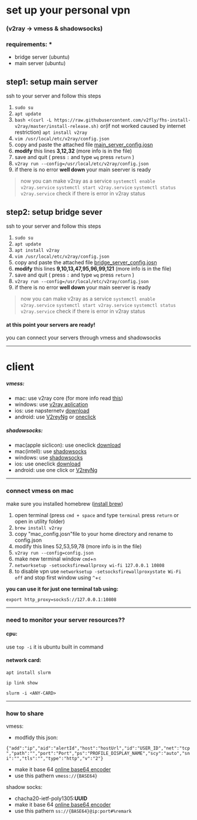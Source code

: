 # set up your personal vpn 
### (v2ray -> vmess & shadowsocks)


### requirements: *

- bridge server (ubuntu)
- main server (ubuntu)

## step1: setup main server
ssh to your server and follow this steps
1. ```sudo su```
2. ``` apt update ```
3. ```bash <(curl -L https://raw.githubusercontent.com/v2fly/fhs-install-v2ray/master/install-release.sh)``` or(if not worked caused by internet restriction) ```apt install v2ray ```  
4. ```vim /usr/local/etc/v2ray/config.json```
5. copy and paste the attached file [main_server_config.josn](/configs/main_server_config.json) 
6. **modify** this lines **3,12,32** (more info is in the file)
7. save and quit  ( press `:` and type `wq` press `return` )
8. ```v2ray run --config=/usr/local/etc/v2ray/config.json```
9. if there is no error **well down** your main seerver is ready
>now you can make v2ray as a service 
>  ```systemctl enable v2ray.service```
>  ```systemctl start v2ray.service```
>  ```systemctl status v2ray.service```
> check if there is error in v2ray status

## step2: setup bridge sever
ssh to your server and follow this steps
1. ```sudo su```
2. ``` apt update ```
3. ```apt install v2ray ```
4. ```vim /usr/local/etc/v2ray/config.json```
5. copy and paste the attached file [bridge_server_config.josn](/configs/bridge_server_config.json)
6. **modify** this lines **9,10,13,47,95,96,99,121** (more info is in the file)
7. save and quit  ( press `:` and type `wq` press `return` )
8. ```v2ray run --config=/usr/local/etc/v2ray/config.json```
9. if there is no error **well down** your main seerver is ready
>now you can make v2ray as a service 
>  ```systemctl enable v2ray.service```
>  ```systemctl start v2ray.service```
>  ```systemctl status v2ray.service```
> check if there is error in v2ray status

#### at this point your servers are ready! 
you can connect your servers through vmess and shadowsocks

<hr>

# client
##### vmess:
- mac: use v2ray core  (for more info read [this](#connect-vmess-on-mac))
- windows: use [v2ray aplication](/client/windows/v2rayN-Core.zip)
- ios: use napsternetv [download](https://apps.apple.com/app/id1629465476)
- android: use [V2reyNg](/client/android/v2rayNG.apk) or [oneclick](/client/android/oneclick.apk)
##### shadowsocks: 
- mac(apple siclicon): use oneclick [download](https://apps.apple.com/us/app/oneclick-safe-easy-fast/id1545555197)
- mac(intell): use [shadowsocks](/client/mac/ShadowsocksX-NG.1.9.4.zip)
- windows: use [shadowsocks](/client/windows/Shadowsocks-4.4.1.0.zip)
- ios: use oneclick [download](https://apps.apple.com/app/id1545555197)
- android: use one click or [V2reyNg](/client/android/v2rayNG.apk)

<hr>


### connect vmess on mac 
make sure you installed homebrew ([install brew](https://brew.sh))
1. open terminal (press `cmd + space` and type `terminal` press `return` or open in utility folder)
2. `brew install v2ray`
3. copy "mac_config.josn"file to your home directory and rename to config.json
4. modify this lines 52,53,59,78 (more info is in the file)
5. `v2ray run --config=config.json` 
6. make new terminal window `cmd`+`n`
7. `networksetup -setsocksfirewallproxy wi-fi 127.0.0.1 10808`
8. to disable vpn use `networksetup -setsocksfirewallproxystate Wi-Fi off` and stop first window using `^`+`c`


**you can use it for just one terminal tab using:**

```export http_proxy=socks5://127.0.0.1:10808``` 


<hr>

### need to monitor your server resources??

#### cpu:

use ```top -i``` it is ubuntu built in command

#### network card:

```apt install slurm```

```ip link show```

```slurm -i <ANY-CARD>```

<hr>


### how to share
vmess:

* modfidy this json:

```{"add":"ip","aid":"alertId","host":"hostUrl","id":"USER_ID","net":"tcp","path":"","port":"Port","ps":"PROFILE_DISPLAY_NAME","scy":"auto","sni":"","tls":"","type":"http","v":"2"}```

* make it base 64 [online base64 encoder](https://www.base64encode.org/)
* use this pathern ```vmess://{BASE64}```

shadow socks:
* chacha20-ietf-poly1305:**UUID**
* make it base 64 [online base64 encoder](https://www.base64encode.org/)
* use this pathern ```ss://{BASE64}@ip:port#%remark```

